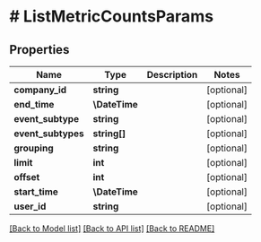 # # ListMetricCountsParams

## Properties

Name | Type | Description | Notes
------------ | ------------- | ------------- | -------------
**company_id** | **string** |  | [optional]
**end_time** | **\DateTime** |  | [optional]
**event_subtype** | **string** |  | [optional]
**event_subtypes** | **string[]** |  | [optional]
**grouping** | **string** |  | [optional]
**limit** | **int** |  | [optional]
**offset** | **int** |  | [optional]
**start_time** | **\DateTime** |  | [optional]
**user_id** | **string** |  | [optional]

[[Back to Model list]](../../README.md#models) [[Back to API list]](../../README.md#endpoints) [[Back to README]](../../README.md)

